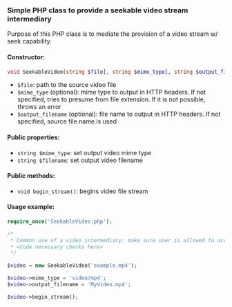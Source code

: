 ### Simple PHP class to provide a seekable video stream intermediary

Purpose of this PHP class is to mediate the provision of a video stream w/ seek capability.

#### Constructor:
```php
void SeekableVideo(string $file[, string $mime_type[, string $output_filename]]);
```
* `$file`: path to the source video file
* `$mime_type` (optional): mime type to output in HTTP headers. If not specified, tries to presume from file extension. If it is not possible, throws an error
* `$output_filename` (optional): file name to output in HTTP headers. If not specified, source file name is used

#### Public properties:
* `string $mime_type`: set output video mime type
* `string $filename`: set output video filename

#### Public methods:
* `void begin_stream()`: begins video file stream

#### Usage example:

```php
require_once('SeekableVideo.php');

/*
 * Common use of a video intermediary: make sure user is allowed to access this video.
 * <Code necessary checks here>
 */

$video = new SeekableVideo('example.mp4');

$video->mime_type = 'video/mp4';
$video->output_filename = 'MyVideo.mp4';

$video->begin_stream();
```

